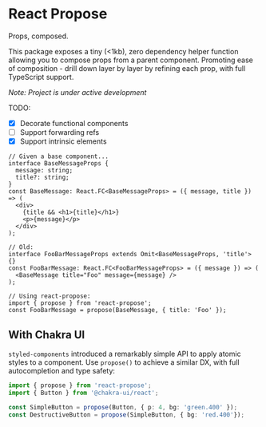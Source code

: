 # React Propose

Props, composed.

This package exposes a tiny (<1kb), zero dependency helper function allowing you to compose props from a parent component. Promoting ease of composition - drill down layer by layer by refining each prop, with full TypeScript support.

_Note: Project is under active development_

TODO:

- [x] Decorate functional components
- [ ] Support forwarding refs
- [x] Support intrinsic elements

```tsx
// Given a base component...
interface BaseMessageProps {
  message: string;
  title?: string;
}
const BaseMessage: React.FC<BaseMessageProps> = ({ message, title }) => (
  <div>
    {title && <h1>{title}</h1>}
    <p>{message}</p>
  </div>
);

// Old:
interface FooBarMessageProps extends Omit<BaseMessageProps, 'title'> {}
const FooBarMessage: React.FC<FooBarMessageProps> = ({ message }) => (
  <BaseMessage title="Foo" message={message} />
);

// Using react-propose:
import { propose } from 'react-propose';
const FooBarMessage = propose(BaseMessage, { title: 'Foo' });
```

## With Chakra UI

`styled-components` introduced a remarkably simple API to apply atomic styles to a component. Use `propose()` to achieve a similar DX, with full autocompletion and type safety:

```ts
import { propose } from 'react-propose';
import { Button } from '@chakra-ui/react';

const SimpleButton = propose(Button, { p: 4, bg: 'green.400' });
const DestructiveButton = propose(SimpleButton, { bg: 'red.400'});
```
